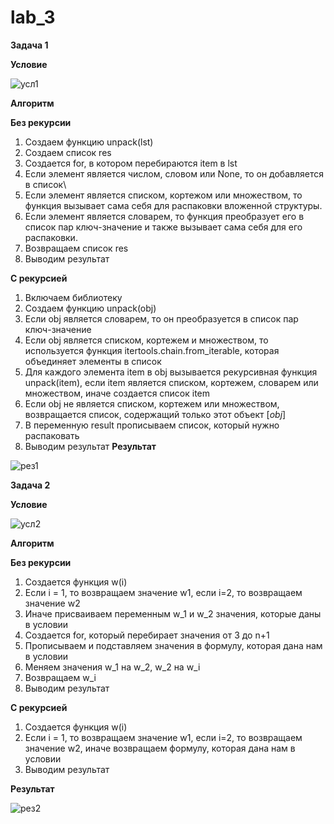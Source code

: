 # lab_3
**Задача 1**

**Условие**


![усл1](https://github.com/eternsss/lab_3/assets/155539142/53571e57-27df-4c4f-b7b1-de7d4de6d558)

**Алгоритм**

**Без рекурсии**
1. Создаем функцию unpack(lst)
2. Создаем список res
3. Создается for,  в котором перебираются item в lst
4. Если элемент является числом, словом или None, то он добавляется в список\
5. Если элемент является списком, кортежом или множеством, то функция вызывает сама себя для распаковки вложенной структуры.
6. Если элемент является словарем, то функция преобразует его в список пар ключ-значение и также вызывает сама себя для его распаковки.
7. Возвращаем список res
8. Выводим результат


**С рекурсией**

1. Включаем библиотеку
2. Создаем функцию unpack(obj)
3. Если obj является словарем, то он преобразуется в список пар ключ-значение
4. Если obj является списком, кортежем и множеством, то используется функция itertools.chain.from_iterable, которая объединяет элементы в список
5. Для каждого элемента item в obj вызывается рекурсивная функция unpack(item), если item является списком, кортежем, словарем или множеством, иначе создается список item
6. Если obj не является списком, кортежем или множеством, возвращается список, содержащий только этот объект $[obj]$
7. В переменную result прописываем список, который нужно распаковать
8. Выводим результат
**Результат**

![рез1](https://github.com/eternsss/lab_3/assets/155539142/dddce23a-1f79-41ea-916b-d157b60794fc)

**Задача 2**

**Условие**

![усл2](https://github.com/eternsss/lab_3/assets/155539142/1d2ac30d-ff5b-4b01-9d2e-e34f0a2c969e)

**Алгоритм**

**Без рекурсии**

1. Создается функция w(i)
2. Если i = 1, то возвращаем значение w1, если i=2, то возвращаем значение w2
3. Иначе присваиваем переменным w_1 и w_2 значения, которые даны в условии
4. Создается for, который перебирает значения от 3 до n+1
5. Прописываем и подставляем значения в формулу, которая дана нам в условии
6. Меняем значения w_1 на w_2, w_2 на w_i
7. Возвращаем w_i
8. Выводим результат

**С рекурсией**

1. Создается функция w(i)
2. Если i = 1, то возвращаем значение w1, если i=2, то возвращаем значение w2, иначе возвращаем формулу, которая дана нам в условии
3. Выводим результат
   
**Результат**

![рез2](https://github.com/eternsss/lab_3/assets/155539142/768d322b-2740-4637-9022-f953cecdf2da)
